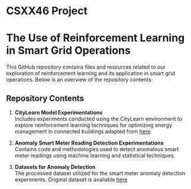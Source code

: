 # CSXX46 Project

# The Use of Reinforcement Learning in Smart Grid Operations

This GitHub repository contains files and resources related to our exploration of reinforcement learning and its application in smart grid operations. Below is an overview of the repository contents:

## Repository Contents

1. **CityLearn Model Experimentations**  
   Includes experiments conducted using the CityLearn environment to explore reinforcement learning techniques for optimizing energy management in connected buildings adapted from [here](https://github.com/climatechange-ai-tutorials/citylearn).

2. **Anomaly Smart Meter Reading Detection Experimentations**  
   Contains code and methodologies used to detect anomalous smart meter readings using machine learning and statistical techniques.

3. **Datasets for Anomaly Detection**  
   The processed dataset utilized for the smart meter anomaly detection experiments. Original dataset is available [here](https://github.com/samy101/lead-dataset)
